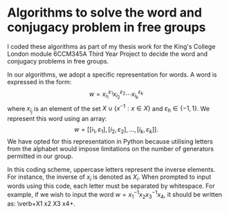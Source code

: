 # Algorithms to solve the word and conjugacy problem in free groups
I coded these algorithms as part of my thesis work for the King's College London module 6CCM345A Third Year Project to decide the word and conjugacy problems in free groups.

In our algorithms, we adopt a specific representation for words. A word is expressed in the form:
$$w = x_{i_1}^{\varepsilon_1}x_{i_2}^{\varepsilon_2}\cdots x_{i_k}^{\varepsilon_k}$$
where $x_{i_j}$ is an element of the set $X \cup \{x^{-1} : x\in X\}$ and $\varepsilon_h \in \{ -1,1\}.$ We represent this word using an array:
$$w = [[i_1, \varepsilon_1], [i_2, \varepsilon_2], \ldots, [i_k, \varepsilon_k]].$$
We have opted for this representation in Python because utilising letters from the alphabet would impose limitations on the number of generators permitted in our group.

In this coding scheme, uppercase letters represent the inverse elements. For instance, the inverse of $x_i$ is denoted as $X_i$. When prompted to input words using this code, each letter must be separated by whitespace. For example, if we wish to input the word $w=x_1^{-1} x_2 x_3^{-1} x_4$, it should be written as:
\verb+X1 x2 X3 x4+.
